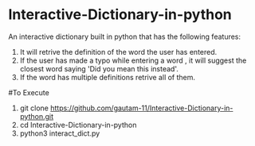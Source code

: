 # Interactive-Dictionary-in-python
An interactive dictionary built in python that has the following features:
1. It will retrive the definition of the word the user has entered.
2. If the user has made a typo while entering a word , it will suggest the closest word saying 'Did you mean this instead'.
3. If the word has multiple definitions retrive all of them.

#To Execute
1. git clone https://github.com/gautam-11/Interactive-Dictionary-in-python.git
2. cd Interactive-Dictionary-in-python
3. python3 interact_dict.py
